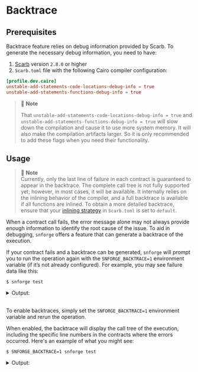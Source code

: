 # Backtrace

## Prerequisites

Backtrace feature relies on debug information provided by Scarb. To generate the necessary debug information, you need
to have:

1. [Scarb](https://github.com/software-mansion/scarb) version `2.8.0` or higher
2. `Scarb.toml` file with the following Cairo compiler configuration:

```toml
[profile.dev.cairo]
unstable-add-statements-code-locations-debug-info = true
unstable-add-statements-functions-debug-info = true
```

> 📝 **Note**
>
> That `unstable-add-statements-code-locations-debug-info = true` and
`unstable-add-statements-functions-debug-info = true` will slow down the compilation and cause it to use more system
> memory. It will also make the compilation artifacts larger. So it is only recommended to add these flags when you need
> their functionality.

## Usage

> 📝 **Note**  
> Currently, only the last line of failure in each contract is guaranteed to appear in the backtrace. The complete call
> tree is not fully supported yet; however, in most cases, it will be available. It internally relies on the inlining
> behavior of the compiler, and a full backtrace is available if all functions are inlined. To obtain a more detailed
> backtrace, ensure that
> your [inlining strategy](https://docs.swmansion.com/scarb/docs/reference/manifest.html#inlining-strategy) in
`Scarb.toml` is set to `default`.

When a contract call fails, the error message alone may not always provide enough information to identify the root cause
of the issue. To aid in debugging, `snforge` offers a feature that can generate a backtrace of the execution.

If your contract fails and a backtrace can be generated, `snforge` will prompt you to run the operation again with the
`SNFORGE_BACKTRACE=1` environment variable (if it’s not already configured). For example, you may see failure data like
this:




<!-- { "package_name": "backtrace_vm_error" } -->
```shell
$ snforge test
```
<details>
<summary>Output:</summary>

```shell
Failure data:
    (0x454e545259504f494e545f4e4f545f464f554e44 ('ENTRYPOINT_NOT_FOUND'), 0x454e545259504f494e545f4641494c4544 ('ENTRYPOINT_FAILED'))
note: run with `SNFORGE_BACKTRACE=1` environment variable to display a backtrace
```
</details>
<br>


To enable backtraces, simply set the `SNFORGE_BACKTRACE=1` environment variable and rerun the operation.

When enabled, the backtrace will display the call tree of the execution, including the specific line numbers in the
contracts where the errors occurred. Here's an example of what you might see:

<!-- TODO(#2713) -->

<!-- { "ignored": true, "package_name": "backtrace_vm_error" } -->
```shell
$ SNFORGE_BACKTRACE=1 snforge test
```
<details>
<summary>Output:</summary>

```shell
Failure data:
    (0x454e545259504f494e545f4e4f545f464f554e44 ('ENTRYPOINT_NOT_FOUND'), 0x454e545259504f494e545f4641494c4544 ('ENTRYPOINT_FAILED'))
    
Error occurred in contract 'InnerContract' at pc: '72'
Stack backtrace:
   0: backtrace_vm_error::InnerContract::inner_call
       at [..]/src/lib.cairo:47:9
   1: backtrace_vm_error::InnerContract::InnerContract::inner
       at [..]/src/lib.cairo:38:13
   2: backtrace_vm_error::InnerContract::__wrapper__InnerContract__inner
       at [..]/src/lib.cairo:37:9

Error occurred in contract 'OuterContract' at pc: '107'
Stack backtrace:
   0: backtrace_vm_error::IInnerContractDispatcherImpl::inner
       at [..]/src/lib.cairo:22:1
   1: backtrace_vm_error::OuterContract::OuterContract::outer
       at [..]/src/lib.cairo:17:13
   2: backtrace_vm_error::OuterContract::__wrapper__OuterContract__outer
       at [..]/src/lib.cairo:15:9
```
</details>
<br>

